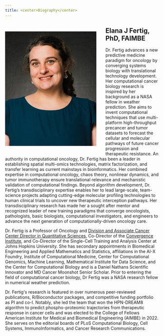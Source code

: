 ```yaml
---
title: <center>Biography</center>
---
```


<img src="/images/elana-fertig.jpg" align="left" style="margin: 30px 30px 30px 0px;" />

## Elana J Fertig, PhD, FAIMBE

Dr. Fertig advances a new predictive medicine paradigm for oncology by converging systems biology with translational technology development. Her computational cancer biology research is inspired by her background as a NASA fellow in weather prediction. She aims to invent computational techniques that use multi-platform high-throughput precancer and tumor datasets to forecast the cellular and molecular pathways of future cancer progression and therapeutic resistance. An authority in computational oncology, Dr. Fertig has been a leader in establishing spatial multi-omics technologies, matrix factorization, and transfer learning as current mainstays in bioinformatics. Her combined expertise in computational oncology, chaos theory, nonlinear dynamics, and tumor immunotherapy ensure translational relevance and mechanistic validation of computational findings. Beyond algorithm development, Dr. Fertig’s transdisciplinary expertise enables her to lead large-scale, team-science projects adapting cutting-edge molecular profiling technologies to human clinical trials to uncover new therapeutic interception pathways. Her transdisciplinary research has made her a sought after mentor and recognized leader of new training paradigms that converge oncologists, pathologists, basic biologists, computational investigators, and engineers to advance the next generation of computationally-driven oncology care. 

Dr. Fertig is a Professor of Oncology and <a href="https://oncologyqs.jhmi.edu/about/" target="_blank">Division and Associate Cancer Center Director in Quantitative Sciences</a>, Co-Director of the <a href="https://convergence.jh.edu" target="_blank">Convergence Institute</a>, and Co-Director of the Single-Cell Training and Analysis Center at Johns Hopkins University. She has secondary appointments in Biomedical Engineering and Applied Mathematics and Statistics, affiliations in the AI-X Foundry, Institute of Computational Medicine, Center for Computational Genomics, Machine Learning, Mathematical Institute for Data Science, and the Center for Computational Biology and is a Daniel Nathans Scientific Innovator and MD Cancer Moonshot Senior Scholar. Prior to entering the field of computational cancer biology, Dr Fertig was a NASA research fellow in numerical weather prediction.

Dr. Fertig's research is featured in over numerous peer-reviewed publications, R/Bioconductor packages, and competitive funding portfolio as PI and co-I. Notably, she led the team that won the HPN-DREAM8 algorithm to predict phospho-proteomic trajectories from therapeutic response in cancer cells and was elected to the College of Fellows American Institute for Medical and Biomedical Engineering (AIMBE) in 2022. She serves on the editorial boards of PLoS Computational Biology, Cell Systems, ImmunoInformatics, and Cancer Research Communications.

